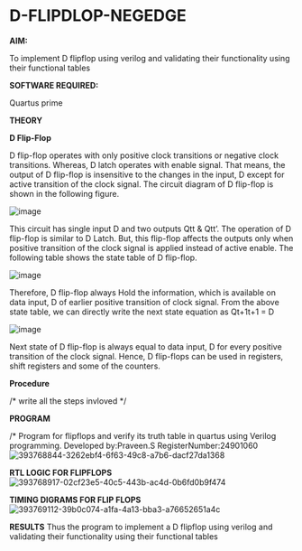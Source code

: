 # D-FLIPDLOP-NEGEDGE

**AIM:**

To implement  D flipflop using verilog and validating their functionality using their functional tables

**SOFTWARE REQUIRED:**

Quartus prime

**THEORY**

**D Flip-Flop**

D flip-flop operates with only positive clock transitions or negative clock transitions. Whereas, D latch operates with enable signal. That means, the output of D flip-flop is insensitive to the changes in the input, D except for active transition of the clock signal. The circuit diagram of D flip-flop is shown in the following figure.

![image](https://github.com/naavaneetha/D-FLIPDLOP-NEGEDGE/assets/154305477/48c81fe8-bc3f-40e7-95e2-519fc155ad51)

This circuit has single input D and two outputs Qtt & Qtt’. The operation of D flip-flop is similar to D Latch. But, this flip-flop affects the outputs only when positive transition of the clock signal is applied instead of active enable. The following table shows the state table of D flip-flop.

![image](https://github.com/naavaneetha/D-FLIPDLOP-NEGEDGE/assets/154305477/e5f3fda7-68ec-4a3a-a0a4-cf6f9cc4ab55)

Therefore, D flip-flop always Hold the information, which is available on data input, D of earlier positive transition of clock signal. From the above state table, we can directly write the next state equation as Qt+1t+1 = D

![image](https://github.com/naavaneetha/D-FLIPDLOP-NEGEDGE/assets/154305477/8592c0d8-2917-4142-91b9-d6c30dd891d2)

Next state of D flip-flop is always equal to data input, D for every positive transition of the clock signal. Hence, D flip-flops can be used in registers, shift registers and some of the counters.

**Procedure**

/* write all the steps invloved */

**PROGRAM**


/* Program for flipflops and verify its truth table in quartus using Verilog programming. Developed by:Praveen.S RegisterNumber:24901060
![393768844-3262ebf4-6f63-49c8-a7b6-dacf27da1368](https://github.com/user-attachments/assets/2c4c8b0c-33b3-4d01-ae13-195114f458ad)


**RTL LOGIC FOR FLIPFLOPS**
![393768917-02cf23e5-40c5-443b-ac4d-0b6fd0b9f474](https://github.com/user-attachments/assets/2a99554c-6a4a-4845-acd4-3c9d7e16e8ad)


**TIMING DIGRAMS FOR FLIP FLOPS**
![393769112-39b0c074-a1fa-4a13-bba3-a76652651a4c](https://github.com/user-attachments/assets/4e3d347b-215d-4046-958f-b01239d6cf2a)


**RESULTS**
Thus the program to implement a D flipflop using verilog and validating their functionality using their functional tables
